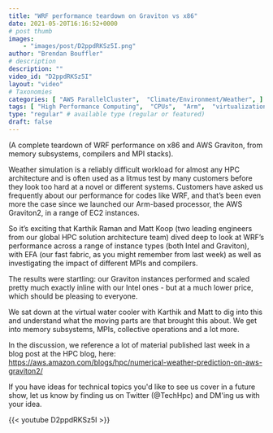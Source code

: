 ```yaml
---
title: "WRF performance teardown on Graviton vs x86"
date: 2021-05-20T16:16:52+0000
# post thumb
images:
    - "images/post/D2ppdRKSz5I.png"
author: "Brendan Bouffler"
# description
description: ""
video_id: "D2ppdRKSz5I"
layout: "video"
# Taxonomies
categories: [ "AWS ParallelCluster",  "Climate/Environment/Weather", ]
tags: [ "High Performance Computing",  "CPUs",  "Arm",  "virtualization",  "ParallelCluster",  "EC2",  "weather simulation",  "Storage",  "HPC",  "MPI",  "WRF",  "x86",  "Lustre",  "performance",  "Schedulers",  "Graviton",  "GPUs",  "techshorts", ]
type: "regular" # available type (regular or featured)
draft: false
---
```


(A complete teardown of WRF performance on x86 and AWS Graviton, from memory subsystems, compilers and MPI stacks).

Weather simulation is a reliably difficult workload for almost any HPC architecture and is often used as a litmus test by many customers before they look too hard at a novel or different systems. Customers have asked us frequently about our performance for codes like WRF, and that’s been even more the case since we launched our Arm-based processor, the AWS Graviton2, in a range of EC2 instances.

So it’s exciting that Karthik Raman and Matt Koop (two leading engineers from our global HPC solution architecture team) dived deep to look at WRF’s performance across a range of instance types (both Intel and Graviton), with EFA (our fast fabric, as you might remember from last week) as well as investigating the impact of different MPIs and compilers.

The results were startling: our Graviton instances performed and scaled pretty much exactly inline with our Intel ones - but at a much lower price, which should be pleasing to everyone.

We sat down at the virtual water cooler with Karthik and Matt to dig into this and understand what the moving parts are that brought this about. We get into memory subsystems, MPIs, collective operations and a lot more.

In the discussion, we reference a lot of material published last week in a blog post at the HPC blog, here: https://aws.amazon.com/blogs/hpc/numerical-weather-prediction-on-aws-graviton2/

If you have ideas for technical topics you'd like to see us cover in a future show, let us know by finding us on Twitter (@TechHpc) and DM'ing us with your idea.

{{< youtube D2ppdRKSz5I >}}